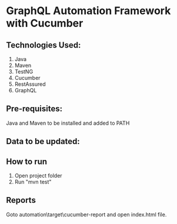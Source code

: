 GraphQL Automation Framework with Cucumber 
=========================================


Technologies Used:
-------------
1. Java
2. Maven
3. TestNG
4. Cucumber
5. RestAssured
6. GraphQL 

Pre-requisites:
--------------
 Java and Maven to be installed and added to PATH

 

Data to be updated:
--------------


How to run
-------------
1. Open project folder
2. Run "mvn test"

Reports
-------------

Goto automation\target\cucumber-report and open index.html file.





